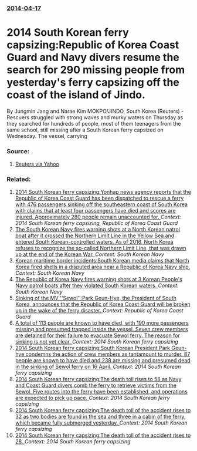 ### [2014-04-17](/news/2014/04/17/index.md)

# 2014 South Korean ferry capsizing:Republic of Korea Coast Guard and Navy divers resume the search for 290 missing people from yesterday's ferry capsizing off the coast of the island of Jindo. 

By Jungmin Jang and Narae Kim MOKPO/JINDO, South Korea (Reuters) - Rescuers struggled with strong waves and murky waters on Thursday as they searched for hundreds of people, most of them teenagers from the same school, still missing after a South Korean ferry capsized on Wednesday. The vessel, carrying


### Source:

1. [Reuters via Yahoo](http://news.yahoo.com/advisory-story-father-reporting-contact-survivor-aboard-south-005020330--sector.html;_ylt=AwrBEiEnK09TwT0AnjjQtDMD)

### Related:

1. [2014 South Korean ferry capsizing:Yonhap news agency reports that the Republic of Korea Coast Guard has been dispatched to rescue a ferry with 476 passengers sinking off the southeastern coast of South Korea with claims that at least four passengers have died and scores are injured.  Approximately 280 people remain unaccounted for.  ](/news/2014/04/16/2014-south-korean-ferry-capsizing-pyonhap-news-agency-reports-that-the-republic-of-korea-coast-guard-has-been-dispatched-to-rescue-a-ferry-w.md) _Context: 2014 South Korean ferry capsizing, Republic of Korea Coast Guard_
2. [The South Korean Navy fires warning shots at a North Korean patrol boat after it crossed the Northern Limit Line in the Yellow Sea and entered South Korean-controlled waters. As of 2016, North Korea refuses to recognize the so-called Northern Limit Line, that was drawn up at the end of the Korean War. ](/news/2016/02/8/the-south-korean-navy-fires-warning-shots-at-a-north-korean-patrol-boat-after-it-crossed-the-northern-limit-line-in-the-yellow-sea-and-enter.md) _Context: South Korean Navy_
3. [Korean maritime border incidents:South Korean media claims that North Korea fired shells in a disputed area near a Republic of Korea Navy ship. ](/news/2014/05/22/korean-maritime-border-incidents-psouth-korean-media-claims-that-north-korea-fired-shells-in-a-disputed-area-near-a-republic-of-korea-navy-s.md) _Context: South Korean Navy_
4. [The Republic of Korea Navy fires warning shots at 3 Korean People's Navy patrol boats after they violated South Korean waters. ](/news/2014/05/21/the-republic-of-korea-navy-fires-warning-shots-at-3-korean-people-s-navy-patrol-boats-after-they-violated-south-korean-waters.md) _Context: South Korean Navy_
5. [Sinking of the MV ''Sewol'':Park Geun-Hye, the President of South Korea, announces that the Republic of Korea Coast Guard will be broken up in the wake of the ferry disaster. ](/news/2014/05/19/sinking-of-the-mv-sewol-ppark-geun-hye-the-president-of-south-korea-announces-that-the-republic-of-korea-coast-guard-will-be-broken-up.md) _Context: Republic of Korea Coast Guard_
6. [A total of 113 people are known to have died, with 190 more passengers missing and presumed trapped inside the vessel. Seven crew members are detained for their failure to evacuate Sewol ferry. The reason for sinking is not yet clear. ](/news/2014/04/22/a-total-of-113-people-are-known-to-have-died-with-190-more-passengers-missing-and-presumed-trapped-inside-the-vessel-seven-crew-members-ar.md) _Context: 2014 South Korean ferry capsizing_
7. [2014 South Korean ferry capsizing:South Korean President Park Geun-hye condemns the action of crew members as tantamount to murder. 87 people are known to have died and 238 are missing and presumed dead in the sinking of Sewol ferry on 16 April. ](/news/2014/04/21/2014-south-korean-ferry-capsizing-psouth-korean-president-park-geun-hye-condemns-the-action-of-crew-members-as-tantamount-to-murder-87-peop.md) _Context: 2014 South Korean ferry capsizing_
8. [2014 South Korean ferry capsizing:The death toll rises to 58 as Navy and Coast Guard divers comb the ferry to retrieve victims from the Sewol. Five routes into the ferry have been established, and operations are expected to pick up pace. ](/news/2014/04/20/2014-south-korean-ferry-capsizing-pthe-death-toll-rises-to-58-as-navy-and-coast-guard-divers-comb-the-ferry-to-retrieve-victims-from-the-sew.md) _Context: 2014 South Korean ferry capsizing_
9. [2014 South Korean ferry capsizing:The death toll of the accident rises to 32 as two bodies are found in the sea and three in a cabin of the ferry, which became fully submerged yesterday. ](/news/2014/04/19/2014-south-korean-ferry-capsizing-pthe-death-toll-of-the-accident-rises-to-32-as-two-bodies-are-found-in-the-sea-and-three-in-a-cabin-of-the.md) _Context: 2014 South Korean ferry capsizing_
10. [2014 South Korean ferry capsizing:The death toll of the accident rises to 28. ](/news/2014/04/18/2014-south-korean-ferry-capsizing-pthe-death-toll-of-the-accident-rises-to-28.md) _Context: 2014 South Korean ferry capsizing_
